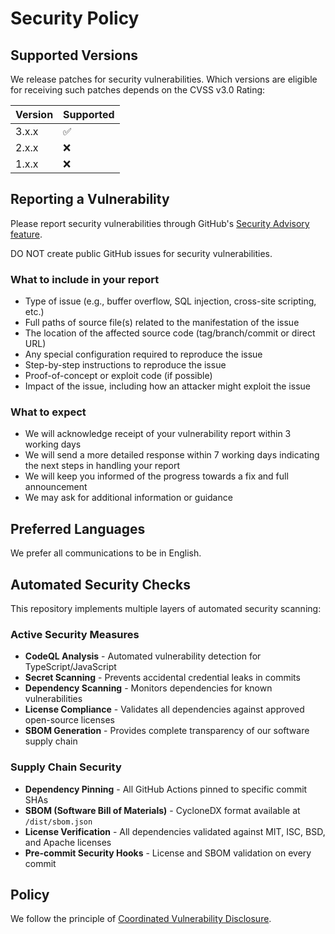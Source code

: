 # Security Policy

## Supported Versions

We release patches for security vulnerabilities. Which versions are eligible for receiving such patches depends on the CVSS v3.0 Rating:

| Version | Supported          |
| ------- | ------------------ |
| 3.x.x   | :white_check_mark: |
| 2.x.x   | :x:                |
| 1.x.x   | :x:                |

## Reporting a Vulnerability

Please report security vulnerabilities through GitHub's [Security Advisory feature](https://github.com/santosr2/conditional-paths-action/security/advisories/new).

DO NOT create public GitHub issues for security vulnerabilities.

### What to include in your report

- Type of issue (e.g., buffer overflow, SQL injection, cross-site scripting, etc.)
- Full paths of source file(s) related to the manifestation of the issue
- The location of the affected source code (tag/branch/commit or direct URL)
- Any special configuration required to reproduce the issue
- Step-by-step instructions to reproduce the issue
- Proof-of-concept or exploit code (if possible)
- Impact of the issue, including how an attacker might exploit the issue

### What to expect

- We will acknowledge receipt of your vulnerability report within 3 working days
- We will send a more detailed response within 7 working days indicating the next steps in handling your report
- We will keep you informed of the progress towards a fix and full announcement
- We may ask for additional information or guidance

## Preferred Languages

We prefer all communications to be in English.

## Automated Security Checks

This repository implements multiple layers of automated security scanning:

### Active Security Measures
- **CodeQL Analysis** - Automated vulnerability detection for TypeScript/JavaScript
- **Secret Scanning** - Prevents accidental credential leaks in commits
- **Dependency Scanning** - Monitors dependencies for known vulnerabilities
- **License Compliance** - Validates all dependencies against approved open-source licenses
- **SBOM Generation** - Provides complete transparency of our software supply chain

### Supply Chain Security
- **Dependency Pinning** - All GitHub Actions pinned to specific commit SHAs
- **SBOM (Software Bill of Materials)** - CycloneDX format available at `/dist/sbom.json`
- **License Verification** - All dependencies validated against MIT, ISC, BSD, and Apache licenses
- **Pre-commit Security Hooks** - License and SBOM validation on every commit

## Policy

We follow the principle of [Coordinated Vulnerability Disclosure](https://en.wikipedia.org/wiki/Coordinated_vulnerability_disclosure).
